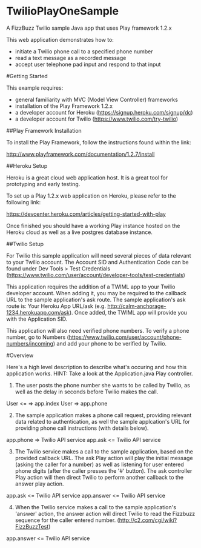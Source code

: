 TwilioPlayOneSample
===================

A FizzBuzz Twilio sample Java app that uses Play framework 1.2.x

This web application demonstrates how to:
* initiate a Twilio phone call to a specified phone number
* read a text message as a recorded message
* accept user telephone pad input and respond to that input 

#Getting Started

This example requires:
* general familiarity with MVC (Model View Controller) frameworks
* installation of the Play Framework 1.2.x
* a developer account for Heroku (https://signup.heroku.com/signup/dc)
* a developer account for Twilio (https://www.twilio.com/try-twilio)

##Play Framework Installation

To install the Play Framework, follow the instructions found within the link:

http://www.playframework.com/documentation/1.2.7/install

##Heroku Setup

Heroku is a great cloud web application host. It is a great tool for prototyping and early testing.

To set up a Play 1.2.x web application on Heroku, please refer to the following link:

https://devcenter.heroku.com/articles/getting-started-with-play

Once finished you should have a working Play instance hosted on the Heroku cloud as well as a live postgres database instance.

##Twilio Setup

For Twilio this sample application will need several pieces of data relevant to your Twilio account. The Account SID and Authentication Code can be found under Dev Tools > Test Credentials (https://www.twilio.com/user/account/developer-tools/test-credentials)

This application requires the addition of a TWIML app to your Twilio developer account. When adding it, you may be required to the callback URL to the sample application's ask route. The sample application's ask route is: Your Heroku App URL/ask (e.g. http://calm-anchorage-1234.herokuapp.com/ask). Once added, the TWIML app will provide you with the Application SID.

This application will also need verified phone numbers. To verify a phone number, go to Numbers (https://www.twilio.com/user/account/phone-numbers/incoming) and add your phone to be verified by Twilio.

#Overview

Here's a high level description to describe what's occuring and how this application works. HINT: Take a look at the Application.java Play controller.

1. The user posts the phone number she wants to be called by Twilio, as well as the delay in seconds before Twilio makes the call.

User <= => app.index
User => app.phone

2. The sample application makes a phone call request, providing relevant data related to authentication, as well the sample applcation's URL for providing phone call instructions (with details below).

app.phone => Twilio API service
app.ask <= Twilio API service

3. The Twilio service makes a call to the sample application, based on the provided callback URL. The ask Play action will play the initial message (asking the caller for a number) as well as listening for user entered phone digits (after the caller presses the '#' button). The ask controller Play action will then direct Twilio to perform another callback to the answer play action. 

app.ask <= Twilio API service
app.answer <= Twilio API service

4. When the Twilio service makes a call to the sample application's 'answer' action, the answer action will direct Twilio to read the Fizzbuzz sequence for the caller entered number. (http://c2.com/cgi/wiki?FizzBuzzTest)

app.answer <= Twilio API service




